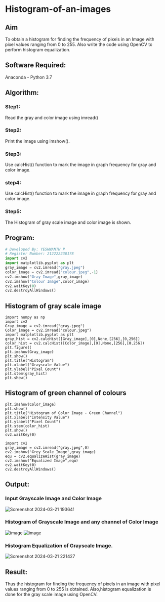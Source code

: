 # Histogram-of-an-images
## Aim
To obtain a histogram for finding the frequency of pixels in an Image with pixel values ranging from 0 to 255. Also write the code using OpenCV to perform histogram equalization.

## Software Required:
Anaconda - Python 3.7

## Algorithm:
### Step1:
Read the gray and color image using imread()

### Step2:
Print the image using imshow().



### Step3:
Use calcHist() function to mark the image in graph frequency for gray and color image.

### step4:
Use calcHist() function to mark the image in graph frequency for gray and color image.

### Step5:
The Histogram of gray scale image and color image is shown.


## Program:
```python
# Developed By: YESHWANTH P
# Register Number: 212222230178
import cv2
import matplotlib.pyplot as plt
gray_image = cv2.imread("gray.jpeg")
color_image = cv2.imread("colour.jpeg",-1)
cv2.imshow("Gray Image",gray_image)
cv2.imshow("Colour Image",color_image)
cv2.waitKey(0)
cv2.destroyAllWindows()
```
## Histogram of gray scale image
```
import numpy as np
import cv2
Gray_image = cv2.imread("gray.jpeg")
Color_image = cv2.imread("colour.jpeg")
import matplotlib.pyplot as plt
gray_hist = cv2.calcHist([Gray_image],[0],None,[256],[0,256])
color_hist = cv2.calcHist([Color_image],[0],None,[256],[0,256])
plt.figure()
plt.imshow(Gray_image)
plt.show()
plt.title("Histogram")
plt.xlabel("Grayscale Value")
plt.ylabel("Pixel Count")
plt.stem(gray_hist)
plt.show()
```
## Histogram of green channel of colours
```
plt.imshow(Color_image)
plt.show()
plt.title("Histogram of Color Image - Green Channel")
plt.xlabel("Intensity Value")
plt.ylabel("Pixel Count")
plt.stem(color_hist)
plt.show()
cv2.waitKey(0)
```
```
import cv2
gray_image = cv2.imread("gray.jpeg",0)
cv2.imshow('Grey Scale Image',gray_image)
equ = cv2.equalizeHist(gray_image)
cv2.imshow("Equalized Image",equ)
cv2.waitKey(0)
cv2.destroyAllWindows()
```
## Output:
### Input Grayscale Image and Color Image
![Screenshot 2024-03-21 193641](https://github.com/Yeshwanthperumal/Histogram-of-an-images/assets/119476088/c2b509aa-9dad-438e-95b4-d2b0105e4b06)
### Histogram of Grayscale Image and any channel of Color Image
![image](https://github.com/Yeshwanthperumal/Histogram-of-an-images/assets/119476088/de4dfc2f-3a5d-49e8-9b2b-a8aaf07a123e)
![image](https://github.com/Yeshwanthperumal/Histogram-of-an-images/assets/119476088/b3e8375f-0a48-4485-8641-208a19af13fd)

### Histogram Equalization of Grayscale Image.
![Screenshot 2024-03-21 221427](https://github.com/Yeshwanthperumal/Histogram-of-an-images/assets/119476088/772ec710-c221-4b2f-80d4-4f8d9c7478bd)

## Result: 
Thus the histogram for finding the frequency of pixels in an image with pixel values ranging from 0 to 255 is obtained. Also,histogram equalization is done for the gray scale image using OpenCV.
